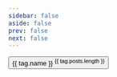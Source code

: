 ```yaml
---
sidebar: false
aside: false
prev: false
next: false
---
```


<script setup lang="ts">
import { VPButton } from 'vitepress/theme'
import { getTags } from '../utils/posts.mts'
import { useRouter } from 'vitepress'
const tags: Tag[] = getTags()
const router = useRouter()
const clickHandler = (name) => {
    router.go(`tags/${name}`)
}
</script>

<div class="grid-auto-cols-1 gap-4">
    <button 
        v-for="tag in tags" 
        :key="tag.name" 
        class="sc-tagBtn"
        @click="clickHandler(tag.name)" >
        {{ tag.name }}
        <sup class="font-bold">{{ tag.posts.length }}</sup>
    </button>
</div>
